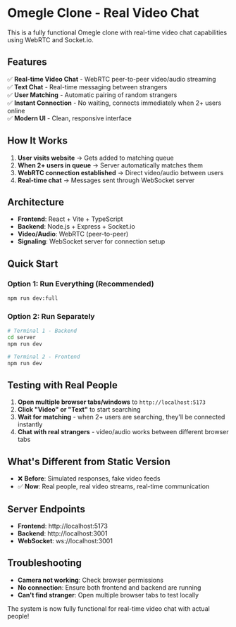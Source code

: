 # Omegle Clone - Real Video Chat

This is a fully functional Omegle clone with real-time video chat capabilities using WebRTC and Socket.io.

## Features

✅ **Real-time Video Chat** - WebRTC peer-to-peer video/audio streaming  
✅ **Text Chat** - Real-time messaging between strangers  
✅ **User Matching** - Automatic pairing of random strangers  
✅ **Instant Connection** - No waiting, connects immediately when 2+ users online  
✅ **Modern UI** - Clean, responsive interface  

## How It Works

1. **User visits website** → Gets added to matching queue
2. **When 2+ users in queue** → Server automatically matches them
3. **WebRTC connection established** → Direct video/audio between users
4. **Real-time chat** → Messages sent through WebSocket server

## Architecture

- **Frontend**: React + Vite + TypeScript
- **Backend**: Node.js + Express + Socket.io
- **Video/Audio**: WebRTC (peer-to-peer)
- **Signaling**: WebSocket server for connection setup

## Quick Start

### Option 1: Run Everything (Recommended)
```bash
npm run dev:full
```

### Option 2: Run Separately
```bash
# Terminal 1 - Backend
cd server
npm run dev

# Terminal 2 - Frontend  
npm run dev
```

## Testing with Real People

1. **Open multiple browser tabs/windows** to `http://localhost:5173`
2. **Click "Video" or "Text"** to start searching
3. **Wait for matching** - when 2+ users are searching, they'll be connected instantly
4. **Chat with real strangers** - video/audio works between different browser tabs

## What's Different from Static Version

- ❌ **Before**: Simulated responses, fake video feeds
- ✅ **Now**: Real people, real video streams, real-time communication

## Server Endpoints

- **Frontend**: http://localhost:5173
- **Backend**: http://localhost:3001
- **WebSocket**: ws://localhost:3001

## Troubleshooting

- **Camera not working**: Check browser permissions
- **No connection**: Ensure both frontend and backend are running
- **Can't find stranger**: Open multiple browser tabs to test locally

The system is now fully functional for real-time video chat with actual people!

